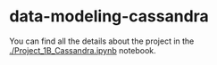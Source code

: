 # data-modeling-cassandra
You can find all the details about the project in the [./Project_1B_Cassandra.ipynb](https://github.com/alena-c/data-modeling-cassandra/blob/main/Project_1B_Cassandra.ipynb) notebook.
